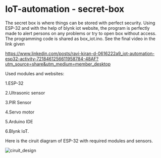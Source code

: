 # IoT-automation - secret-box

<p>The secret box is where things can be stored with perfect security. Using ESP-32 and with the help of blynk iot website, the program is perfectly made to alert persons on any problems or try to open box without access. The programming code is shared as box_iot.ino. See the final video in the link given

https://www.linkedin.com/posts/ravi-kiran-d-0616222a9_iot-automation-esp32-activity-7218461256611958784-48AF?utm_source=share&utm_medium=member_desktop

Used modules and websites:

  1.ESP-32
  
  2.Ultrasonic sensor
  
  3.PIR Sensor
  
  4.Servo motor
  
  5.Arduino IDE
  
  6.Blynk IoT.


Here is the ciruit diagram of ESP-32 with required modules and sensors.</p>

![ciruit_design](https://github.com/user-attachments/assets/b62fff66-3b0b-4b80-9344-cb387c443859)
